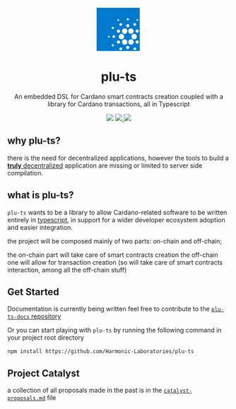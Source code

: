 <p align="center">
  <img width="100px" src="./assets/logo/plu-ts.svg" align="center"/>
  <h1 align="center">plu-ts</h1>
  <p align="center">An embedded DSL for Cardano smart contracts creation coupled with a library for Cardano transactions, all in Typescript</p>

  <p align="center">
    <img src="https://img.shields.io/github/commit-activity/m/harmonicpool/plu-ts?style=for-the-badge" />
    <a href="https://twitter.com/MicheleHarmonic">
      <img src="https://img.shields.io/twitter/follow/MicheleHarmonic?style=for-the-badge&logo=twitter" />
    </a>
    <a href="https://twitter.com/hlabs_tech">
      <img src="https://img.shields.io/twitter/follow/hlabs_tech?style=for-the-badge&logo=twitter" />
    </a>
  </p>

</p>

## why plu-ts?

there is the need for decentralized applications, however the tools to build a [**truly** decentralized](https://en.wikipedia.org/wiki/Decentralization) application are missing or limited to server side compilation.

## what is plu-ts?

```plu-ts``` wants to be a library to allow Cardano-related software to be written entirely in [typescript](https://www.typescriptlang.org/), in support for a wider developer ecosystem adoption and easier integration.

the project will be composed mainly of two parts: on-chain and off-chain;

the on-chain part will take care of smart contracts creation
the off-chain one will allow for transaction creation (so will take care of smart contracts interaction, among all the off-chain stuff)

## Get Started

Documentation is currently being written feel free to contribute to the [`plu-ts-docs` repository](https://github.com/HarmonicLabs/plut-ts-docs)

Or you can start playing with `plu-ts` by running the following command in your project root directory
```
npm install https://github.com/Harmonic-Laboratories/plu-ts
```

## Project Catalyst

a collection of all proposals made in the past is in the [```catalyst-proposals.md```](./catalyst-proposals.md) file

